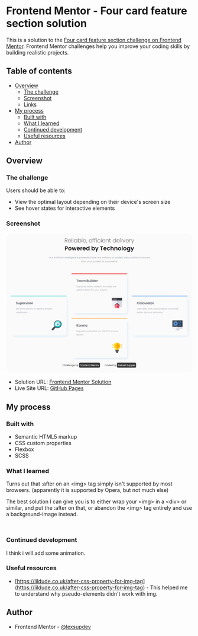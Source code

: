 # Frontend Mentor - Four card feature section solution

This is a solution to the [Four card feature section challenge on Frontend Mentor](https://www.frontendmentor.io/challenges/four-card-feature-section-weK1eFYK). Frontend Mentor challenges help you improve your coding skills by building realistic projects. 

## Table of contents

- [Overview](#overview)
  - [The challenge](#the-challenge)
  - [Screenshot](#screenshot)
  - [Links](#links)
- [My process](#my-process)
  - [Built with](#built-with)
  - [What I learned](#what-i-learned)
  - [Continued development](#continued-development)
  - [Useful resources](#useful-resources)
- [Author](#author)

## Overview

### The challenge

Users should be able to:

- View the optimal layout depending on their device's screen size
- See hover states for interactive elements

### Screenshot

![Four card featured section](./images/screenshot.png)

- Solution URL: [Frontend Mentor Solution](https://www.frontendmentor.io/solutions/)
- Live Site URL: [GitHub Pages](https://lexsupdev.github.io/)

## My process

### Built with

- Semantic HTML5 markup
- CSS custom properties
- Flexbox
- SCSS

### What I learned

Turns out that :after on an \<img\> tag simply isn't supported by most browsers. (apparently it is supported by Opera, but not much else)

The best solution I can give you is to either wrap your \<img\> in a \<div\> or similar, and put the :after on that, or abandon the \<img\> tag entirely and use a background-image instead.

```html

```
```css

```

### Continued development

I think i will add some animation.
### Useful resources

- [https://lildude.co.uk/after-css-property-for-img-tag](https://lildude.co.uk/after-css-property-for-img-tag) - This helped me to understand why pseudo-elements didn't work with img.

## Author

- Frontend Mentor - [@lexsupdev](https://www.frontendmentor.io/profile/LexSupDev)

